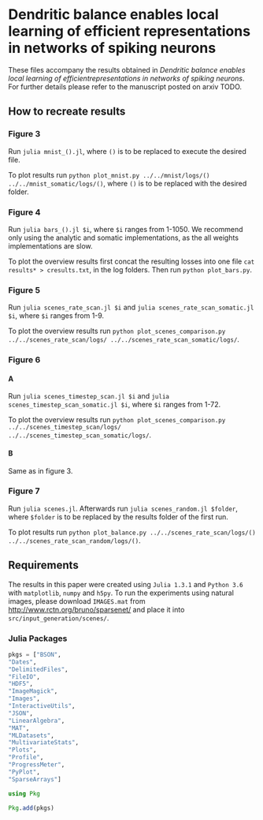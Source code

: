 # Dendritic balance enables local learning of efficient representations in networks of spiking neurons

These files accompany the results obtained in *Dendritic balance enables local learning of efficientrepresentations in networks of spiking neurons*. For further details please refer to the manuscript posted on arxiv TODO.

## How to recreate results

### Figure 3

Run `julia mnist_().jl`, where `()` is to be replaced to execute the desired file.

To plot results run `python plot_mnist.py ../../mnist/logs/() ../../mnist_somatic/logs/()`, where `()` is to be replaced with the desired folder.

### Figure 4

Run `julia bars_().jl $i`, where `$i` ranges from 1-1050. We recommend only using the analytic and somatic implementations, as the all weights implementations are slow.

To plot the overview results first concat the resulting losses into one file `cat results* > cresults.txt`, in the log folders.
Then run `python plot_bars.py`.

### Figure 5

Run `julia scenes_rate_scan.jl $i` and `julia scenes_rate_scan_somatic.jl $i`, where `$i` ranges from 1-9.

To plot the overview results run `python plot_scenes_comparison.py ../../scenes_rate_scan/logs/ ../../scenes_rate_scan_somatic/logs/`.

### Figure 6

#### A

Run `julia scenes_timestep_scan.jl $i` and `julia scenes_timestep_scan_somatic.jl $i`, where `$i` ranges from 1-72.

To plot the overview results run `python plot_scenes_comparison.py ../../scenes_timestep_scan/logs/ ../../scenes_timestep_scan_somatic/logs/`.

#### B

Same as in figure 3.

### Figure 7

Run `julia scenes.jl`. Afterwards run `julia scenes_random.jl $folder`, where `$folder` is to be replaced by the results folder of the first run.

To plot results run `python plot_balance.py ../../scenes_rate_scan/logs/() ../../scenes_rate_scan_random/logs/()`.

## Requirements

The results in this paper were created using `Julia 1.3.1` and `Python 3.6` with `matplotlib`, `numpy` and `h5py`.
To run the experiments using natural images, please download `IMAGES.mat` from http://www.rctn.org/bruno/sparsenet/ and place it into `src/input_generation/scenes/`.

### Julia Packages

```julia
pkgs = ["BSON",
"Dates",
"DelimitedFiles",
"FileIO",
"HDF5",
"ImageMagick",
"Images",
"InteractiveUtils",
"JSON",
"LinearAlgebra",
"MAT",
"MLDatasets",
"MultivariateStats",
"Plots",
"Profile",
"ProgressMeter",
"PyPlot",
"SparseArrays"]

using Pkg

Pkg.add(pkgs)
```
